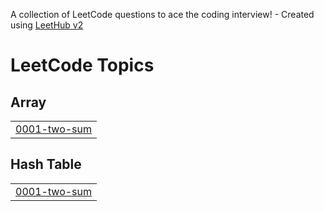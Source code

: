 A collection of LeetCode questions to ace the coding interview! - Created using [LeetHub v2](https://github.com/arunbhardwaj/LeetHub-2.0)
<!---LeetCode Topics Start-->
# LeetCode Topics
## Array
|  |
| ------- |
| [0001-two-sum](https://github.com/tarangdwivedy123/DSA/tree/master/0001-two-sum) |
## Hash Table
|  |
| ------- |
| [0001-two-sum](https://github.com/tarangdwivedy123/DSA/tree/master/0001-two-sum) |
<!---LeetCode Topics End-->